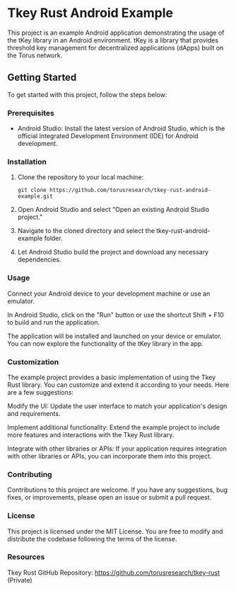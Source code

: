 # Tkey Rust Android Example

This project is an example Android application demonstrating the usage of the tKey library in an Android environment. tKey is a library that provides threshold  key management for decentralized applications (dApps) built on the Torus network.

## Getting Started

To get started with this project, follow the steps below:

### Prerequisites

- Android Studio: Install the latest version of Android Studio, which is the official Integrated Development Environment (IDE) for Android development.

### Installation

1. Clone the repository to your local machine:

   ```shell
   git clone https://github.com/torusresearch/tkey-rust-android-example.git
   ```
2. Open Android Studio and select "Open an existing Android Studio project."

3. Navigate to the cloned directory and select the tkey-rust-android-example folder.

4. Let Android Studio build the project and download any necessary dependencies.

### Usage
Connect your Android device to your development machine or use an emulator.

In Android Studio, click on the "Run" button or use the shortcut Shift + F10 to build and run the application.

The application will be installed and launched on your device or emulator. You can now explore the functionality of the tKey library in the app.

### Customization
The example project provides a basic implementation of using the Tkey Rust library. You can customize and extend it according to your needs. Here are a few suggestions:

Modify the UI: Update the user interface to match your application's design and requirements.

Implement additional functionality: Extend the example project to include more features and interactions with the Tkey Rust library.

Integrate with other libraries or APIs: If your application requires integration with other libraries or APIs, you can incorporate them into this project.

### Contributing
Contributions to this project are welcome. If you have any suggestions, bug fixes, or improvements, please open an issue or submit a pull request.

### License
This project is licensed under the MIT License. You are free to modify and distribute the codebase following the terms of the license.

### Resources
Tkey Rust GitHub Repository: https://github.com/torusresearch/tkey-rust (Private)

